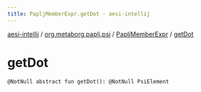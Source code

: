 ```yaml
---
title: PapljMemberExpr.getDot - aesi-intellij
---
```


[aesi-intellij](../../index.html) / [org.metaborg.paplj.psi](../index.html) / [PapljMemberExpr](index.html) / [getDot](.)

# getDot

`@NotNull abstract fun getDot(): @NotNull PsiElement`